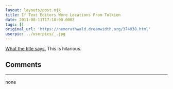 ```yaml
---
layout: layouts/post.njk
title: If Text Editors Were Locations From Tolkien
date: 2011-08-11T17:18:00.000Z
tags: []
original_url: 'https://nemorathwald.dreamwidth.org/374038.html'
userpic: ../userpics/_.jpg
---
```

[What the title says.](http://www.kieranhealy.org/blog/archives/2011/07/29/text-editors-in-the-lord-of-the-rings/) This is hilarious.

## Comments

---

none
